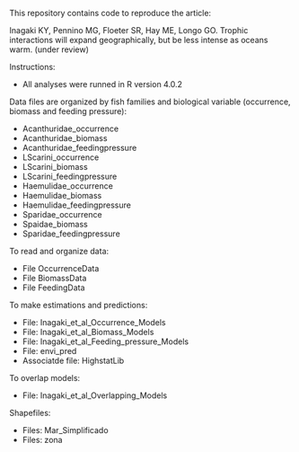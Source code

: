 This repository contains code to reproduce the article:

Inagaki KY, Pennino MG, Floeter SR, Hay ME, Longo GO. Trophic interactions will expand geographically, but be less intense as oceans warm. (under review)

Instructions:
- All analyses were runned in R version 4.0.2

Data files are organized by fish families and biological variable (occurrence, biomass and feeding pressure):
- Acanthuridae_occurrence
- Acanthuridae_biomass
- Acanthuridae_feedingpressure
- LScarini_occurrence
- LScarini_biomass
- LScarini_feedingpressure
- Haemulidae_occurrence
- Haemulidae_biomass
- Haemulidae_feedingpressure
- Sparidae_occurrence
- Spaidae_biomass
- Sparidae_feedingpressure

To read and organize data:
- File OccurrenceData
- File BiomassData
- File FeedingData

To make estimations and predictions:
- File: Inagaki_et_al_Occurrence_Models
- File: Inagaki_et_al_Biomass_Models
- File: Inagaki_et_al_Feeding_pressure_Models
- File: envi_pred
- Associatde file: HighstatLib

To overlap models:
- File: Inagaki_et_al_Overlapping_Models

Shapefiles:
- Files: Mar_Simplificado
- Files: zona
